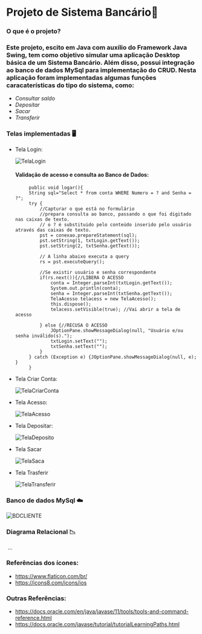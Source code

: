 # **Projeto de Sistema Bancário**:bank:

### **O que é o projeto?** 

### Este projeto, escito em Java com auxílio do Framework Java Swing, tem como objetivo simular uma aplicação Desktop básica de um Sistema Bancário. Além disso, possui integração ao banco de dados MySql para implementação do CRUD. Nesta aplicação foram implementadas algumas funções caracaterísticas do tipo do sistema, como:

- *Consultar saldo*
- *Depositar*
- *Sacar*
- *Transferir*

### **Telas implementadas** :desktop_computer:

- Tela Login:

  ![TelaLogin](https://user-images.githubusercontent.com/53379935/145625682-4d6df52f-c04d-4f28-a3a0-a1fd80fd374a.png)
  
  
  #### Validação de acesso e consulta ao Banco de Dados:
  ```
       public void logar(){        
       String sql="Select * from conta WHERE Numero = ? and Senha = ?";
       try {
           //Capturar o que está no formulário
           //prepara consulta ao banco, passando o que foi digitado nas caixas de texto.
           // o ? é substituido pelo conteúdo inserido pelo usuário através das caixas de texto.
           pst = conexao.prepareStatement(sql);
           pst.setString(1, txtLogin.getText());
           pst.setString(2, txtSenha.getText());
           
           // A linha abaixo executa a query
           rs = pst.executeQuery();
           
           //Se existir usuário e senha correspondente
           if(rs.next()){//LIBERA O ACESSO
               conta = Integer.parseInt(txtLogin.getText());
               System.out.println(conta);
               senha = Integer.parseInt(txtSenha.getText());
               TelaAcesso telacess = new TelaAcesso();
               this.dispose();
               telacess.setVisible(true); //Vai abrir a tela de acesso
                             
           } else {//RECUSA O ACESSO
               JOptionPane.showMessageDialog(null, "Usuário e/ou senha inválido(s).");
               txtLogin.setText("");
               txtSenha.setText("");
           }     
       } catch (Exception e) {JOptionPane.showMessageDialog(null, e); }    
       }
    ``` 
  

- Tela Criar Conta:

  ![TelaCriarConta](https://user-images.githubusercontent.com/53379935/145626160-4c7711fb-4b25-405e-8a54-11a4b02c44b9.png)

- Tela Acesso:

  ![TelaAcesso](https://user-images.githubusercontent.com/53379935/145625981-19042a5c-3ce8-4b61-ad2f-a6035ba99762.png)

- Tela Depositar:

  ![TelaDeposito](https://user-images.githubusercontent.com/53379935/145626058-c15d84bf-5f11-4c0c-8202-e4457864533f.png)

- Tela Sacar 

  ![TelaSaca](https://user-images.githubusercontent.com/53379935/145626060-d5b44410-8ec3-4d58-b716-bac1b4add55d.png)

- Tela Trasferir

  ![TelaTransferir](https://user-images.githubusercontent.com/53379935/145626061-9c55a1cb-7e6a-483d-8310-b8f29e50c4a7.png)



### **Banco de dados MySql** :cloud:

![BDCLIENTE](https://user-images.githubusercontent.com/53379935/145626201-1dc6d01e-910c-4b82-b241-85b0a2d6a23b.png)

### **Diagrama Relacional** :chart_with_downwards_trend:

​	...







### **Referências dos ícones**:

- https://www.flaticon.com/br/
- https://icons8.com/icons/ios

### **Outras Referências:**

- https://docs.oracle.com/en/java/javase/11/tools/tools-and-command-reference.html
- https://docs.oracle.com/javase/tutorial/tutorialLearningPaths.html

